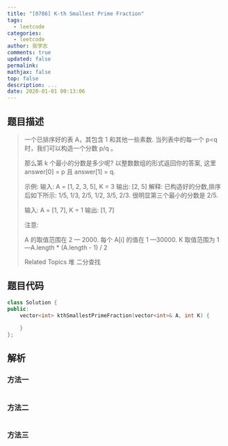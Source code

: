 ```yaml
---
title: "[0786] K-th Smallest Prime Fraction"
tags:
  - leetcode
categories:
  - leetcode
author: 张学志
comments: true
updated: false
permalink:
mathjax: false
top: false
description: ...
date: 2020-01-01 00:13:06
---
```


## 题目描述

> 一个已排序好的表 A，其包含 1 和其他一些素数. 当列表中的每一个 p<q 时，我们可以构造一个分数 p/q 。 
> 
> 那么第 k 个最小的分数是多少呢? 以整数数组的形式返回你的答案, 这里 answer[0] = p 且 answer[1] = q. 
> 
> 
> 示例:
> 输入: A = [1, 2, 3, 5], K = 3
> 输出: [2, 5]
> 解释:
> 已构造好的分数,排序后如下所示:
> 1/5, 1/3, 2/5, 1/2, 3/5, 2/3.
> 很明显第三个最小的分数是 2/5.
> 
> 输入: A = [1, 7], K = 1
> 输出: [1, 7]
> 
> 
> 注意: 
> 
> 
> A 的取值范围在 2 — 2000. 
> 每个 A[i] 的值在 1 —30000. 
> K 取值范围为 1 —A.length * (A.length - 1) / 2 
> 
> Related Topics 堆 二分查找

## 题目代码

```cpp
class Solution {
public:
    vector<int> kthSmallestPrimeFraction(vector<int>& A, int K) {
        
    }
};
```

## 解析

### 方法一

```cpp

```

### 方法二

```cpp

```

### 方法三

```cpp

```

